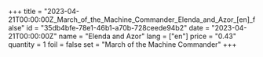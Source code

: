 +++
title = "2023-04-21T00:00:00Z_March_of_the_Machine_Commander_Elenda_and_Azor_[en]_false"
id = "35db4bfe-78e1-46b1-a70b-728ceede94b2"
date = "2023-04-21T00:00:00Z"
name = "Elenda and Azor"
lang = ["en"]
price = "0.43"
quantity = 1
foil = false
set = "March of the Machine Commander"
+++
